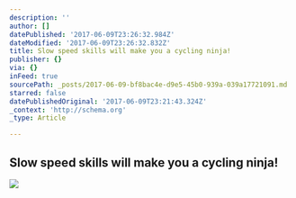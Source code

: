 ```yaml
---
description: ''
author: []
datePublished: '2017-06-09T23:26:32.984Z'
dateModified: '2017-06-09T23:26:32.832Z'
title: Slow speed skills will make you a cycling ninja!
publisher: {}
via: {}
inFeed: true
sourcePath: _posts/2017-06-09-bf8bac4e-d9e5-45b0-939a-039a17721091.md
starred: false
datePublishedOriginal: '2017-06-09T23:21:43.324Z'
_context: 'http://schema.org'
_type: Article

---
```

## Slow speed skills will make you a cycling ninja!
![](https://imgflo.herokuapp.com/graph/2b2431f8e7ba7b0/3de15dd609f4e4af6a76873ebdc09099/croprotate.jpg?cropheight=2123&cropwidth=3264&degrees=0&input=https%3A%2F%2Fthe-grid-user-content.s3-us-west-2.amazonaws.com%2Fe429b7d1-fe1e-45fd-ab3f-707fa94513d1.jpg&x=0&y=0)